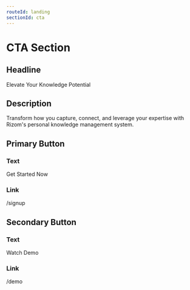 ```yaml
---
routeId: landing
sectionId: cta
---
```

# CTA Section

## Headline
Elevate Your Knowledge Potential

## Description
Transform how you capture, connect, and leverage your expertise with Rizom's personal knowledge management system.

## Primary Button
### Text
Get Started Now

### Link
/signup

## Secondary Button
### Text
Watch Demo

### Link
/demo
